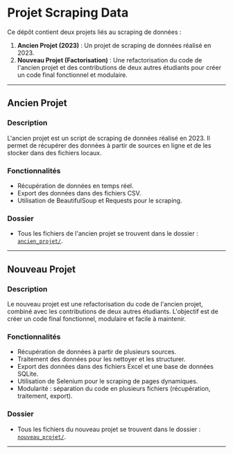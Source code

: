 # Projet Scraping Data

Ce dépôt contient deux projets liés au scraping de données :

1. **Ancien Projet (2023)** : Un projet de scraping de données réalisé en 2023.
2. **Nouveau Projet (Factorisation)** : Une refactorisation du code de l'ancien projet et des contributions de deux autres étudiants pour créer un code final fonctionnel et modulaire.

---

## Ancien Projet

### Description
L'ancien projet est un script de scraping de données réalisé en 2023. Il permet de récupérer des données à partir de sources en ligne et de les stocker dans des fichiers locaux.

### Fonctionnalités
- Récupération de données en temps réel.
- Export des données dans des fichiers CSV.
- Utilisation de BeautifulSoup et Requests pour le scraping.

### Dossier
- Tous les fichiers de l'ancien projet se trouvent dans le dossier : [`ancien_projet/`](ancien_projet/).

---

## Nouveau Projet

### Description
Le nouveau projet est une refactorisation du code de l'ancien projet, combiné avec les contributions de deux autres étudiants. L'objectif est de créer un code final fonctionnel, modulaire et facile à maintenir.

### Fonctionnalités
- Récupération de données à partir de plusieurs sources.
- Traitement des données pour les nettoyer et les structurer.
- Export des données dans des fichiers Excel et une base de données SQLite.
- Utilisation de Selenium pour le scraping de pages dynamiques.
- Modularité : séparation du code en plusieurs fichiers (récupération, traitement, export).

### Dossier
- Tous les fichiers du nouveau projet se trouvent dans le dossier : [`nouveau_projet/`](nouveau_projet/).

---


